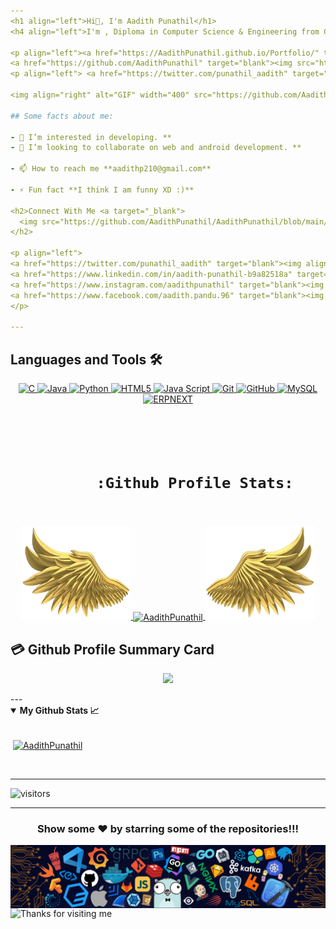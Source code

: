 ```yaml
---
<h1 align="left">Hi👋, I'm Aadith Punathil</h1>
<h4 align="left">I'm , Diploma in Computer Science & Engineering from College of Universal Engineering Payyanur Under IETE. I enjoy learning new things and developing new insights and improving my skills.</h4>

<p align="left"><a href="https://AadithPunathil.github.io/Portfolio/" target="blank"><img src="https://img.shields.io/badge/AadithPunathil-orange" alt="AadithPunathil" /> </a>
<a href="https://github.com/AadithPunathil" target="blank"><img src="https://img.shields.io/badge/Aadith%20Punathil-Official%20Github-green" alt="AadithPunathil" /> </a></p>
<p align="left"> <a href="https://twitter.com/punathil_aadith" target="blank"><img src="https://img.shields.io/twitter/follow/punathil_aadith?logo=twitter&style=for-the-badge" alt="punathil_aadith" /></a></p>

<img align="right" alt="GIF" width="400" src="https://github.com/AadithPunathil/AadithPunathil/blob/main/Profile.gif">

## Some facts about me:    
  
- 👀 I’m interested in developing. **
- 💞️ I’m looking to collaborate on web and android development. **

- 📫 How to reach me **aadithp210@gmail.com**

- ⚡ Fun fact **I think I am funny XD :)**

<h2>Connect With Me <a target="_blank">
  <img src="https://github.com/AadithPunathil/AadithPunathil/blob/main/Handshake.gif" height="32px" style="max-width:100%;"></a>
</h2>

<p align="left">
<a href="https://twitter.com/punathil_aadith" target="blank"><img align="center" src="https://github.com/AadithPunathil/AadithPunathil/blob/main/twitter.svg" alt="AadithPunathil" height="30" width="40" /></a>
<a href="https://www.linkedin.com/in/aadith-punathil-b9a82518a" target="blank"><img align="center" src="https://github.com/AadithPunathil/AadithPunathil/blob/main/linkedin.svg" alt="aadith-punathil-b9a82518a" height="30" width="40" /></a>
<a href="https://www.instagram.com/aadithpunathil" target="blank"><img align="center" src="https://github.com/AadithPunathil/AadithPunathil/blob/main/instagram.svg" alt="aadithpunathil" height="30" width="40" /></a>
<a href="https://www.facebook.com/aadith.pandu.96" target="blank"><img align="center" src="https://github.com/AadithPunathil/AadithPunathil/blob/main/facebook.svg" alt="aadith.pandu.96" height="30" width="40" /></a>
</p>

---
```

## Languages and Tools 🛠 &nbsp;
<p align="center">
  <a href="javascript:;">
    <img alt="C" src="https://img.shields.io/badge/c-%2300599C.svg?style=for-the-badge&logo=c&logoColor=white"/>
    <img alt="Java" src="https://img.shields.io/badge/java-%23ED8B00.svg?style=for-the-badge&logo=java&logoColor=white"/>
    <img alt="Python" src="https://img.shields.io/badge/-Python-2e3440?logoColor=white&logo=Python&style=for-the-badge&color=red" />
    <img alt="HTML5" src="https://img.shields.io/badge/-HTML5-2e3440?logoColor=white&logo=html5&style=for-the-badge&color=green" />
    <img alt="Java Script" src="https://img.shields.io/badge/-JavaScript-2e3440?logoColor=white&logo=JavaScript&style=for-the-badge&color=yellow" />
    <img alt="Git" src="https://img.shields.io/badge/git-%23F05033.svg?style=for-the-badge&logo=git&logoColor=white"/>
    <img alt="GitHub" src="https://img.shields.io/badge/github-%23121011.svg?style=for-the-badge&logo=github&logoColor=white"/>
    <img alt="MySQL" src="https://img.shields.io/badge/mysql-%2300f.svg?style=for-the-badge&logo=mysql&logoColor=white"/>
    <img alt="ERPNEXT" src="https://img.shields.io/badge/erpnext-%2300f.svg?style=for-the-badge&logo=erpnext&logoColor=blue"/>
<!--     <img alt="Android Studio" src =""/> -->
  </a>
</p>

<h1 align="center">
  <br/>
    <code align="center">
      :Github Profile Stats:
    </code>
</h1>

<p align="center">
  <a href="https://github.com/AadithPunathil">
    <img height="150" width="175" src="https://github.com/AadithPunathil/AadithPunathil/blob/main/left.png">
    <a href="https://github.com/AadithPunathil" title="Go to Source">
      <img
        align="center"
        width="396" 
        src="https://github-readme-streak-stats.herokuapp.com/?user=AadithPunathil&theme=github-dark&hide_border=true&date_format=j%20M%5B%20Y%5D&stroke=FFFFFF"
        alt="AadithPunathil"
      />
    </a>
    <img height="150" width="175" src="https://github.com/AadithPunathil/AadithPunathil/blob/main/right.png">
  </a>
</p>

## 💳 Github Profile Summary Card
<p align="center">
  <img src="https://github-profile-summary-cards.vercel.app/api/cards/profile-details?username=AadithPunathil&theme=github_dark&hide_border=true"/>
</p>
---
<details open="">
    <summary><strong>My Github Stats 📈 </strong></summary>
    <br>
<p>&nbsp;<a href="https://github.com/AadithPunathil"><img align="center" src="https://github-readme-stats.vercel.app/api?username=AadithPunathil&show_icons=true&count_private=true&theme=dark&hide_border=true&bg_color=0D1117" alt="AadithPunathil" /></a></p>
</details>
<br />

---


![visitors](https://visitor-badge.laobi.icu/badge?page_id=AadithPunathil.AadithPunathil)


---
<p align="center"><h3 align="center"> Show some ❤️ by starring some of the repositories!!!</h3></p>
<img align="center" src="https://github.com/AadithPunathil/AadithPunathil/blob/main/footer.png" />

<img height="120" alt="Thanks for visiting me" width="100%" src="https://raw.githubusercontent.com/BrunnerLivio/brunnerlivio/master/images/marquee.svg" />
